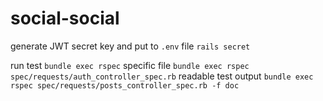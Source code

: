 # social-social

generate JWT secret key and put to `.env` file
`rails secret`

run test
`bundle exec rspec`
specific file
`bundle exec rspec spec/requests/auth_controller_spec.rb`
readable test output
`bundle exec rspec spec/requests/posts_controller_spec.rb -f doc`